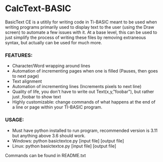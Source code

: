 # CalcText-BASIC
BasicText CE is a utitily for writing code in Ti-BASIC meant to be used when writing programs primarily used to display text to the user (using the Draw screen) to automate a few issues with it. At a base level, this can be used to just simplify the process of writing these files by removing extraneous syntax, but actually can be used for much more.

### FEATURES:
 - Character/Word wrapping around lines
 - Automation of incrementing pages when one is filled (Pauses, then goes to next page)
 - Text alignment
 - Automation of incrementing lines (Increments pixels to next line)
 - Quality of life, you don't have to write out Text(x,y,"foobar"), but rather just ,foobar to show text
 - Highly customizable: change commands of what happens at the end of a line or page within your TI-BASIC program.

### USAGE:
 - Must have python installed to run program, recommended version is 3.11 but anything above 3.6 should work.
 - Windows: python basictextce.py [input file] [output file]
 - Linux: python basictextce.py [input file] [output file]

Commands can be found in README.txt